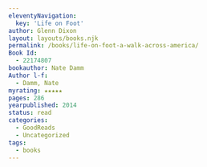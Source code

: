 ```yaml
---
eleventyNavigation:
  key: 'Life on Foot'
author: Glenn Dixon
layout: layouts/books.njk
permalink: /books/life-on-foot-a-walk-across-america/
Book Id:
  - 22174807
bookauthor: Nate Damm
Author l-f:
  - Damm, Nate
myrating: ★★★★★
pages: 286
yearpublished: 2014
status: read
categories:
  - GoodReads
  - Uncategorized
tags:
  - books
---
```

